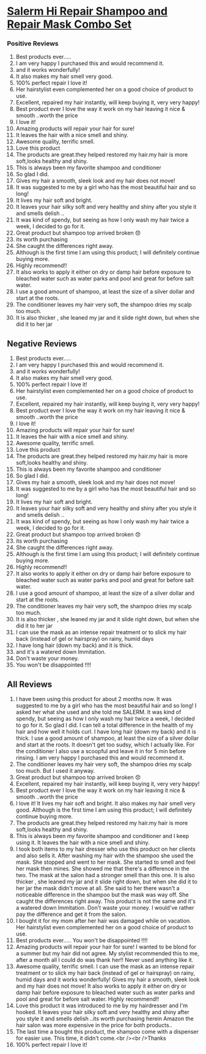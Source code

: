 # [Salerm Hi Repair Shampoo and Repair Mask Combo Set](https://products.checkmycream.com/products/Salerm-Hi-Repair-Shampoo-and-Repair-Mask-Combo-Set.html)

### Positive Reviews

<ol>
      <li>Best products ever.....</li>
      <li>I am very happy I purchased this and would recommend it.</li>
      <li>and it works wonderfully!</li>
      <li>It also makes my hair smell very good.</li>
      <li>100% perfect repair I love it!</li>
      <li>Her hairstylist even complemented her on a good choice of product to use.</li>
      <li>Excellent, repaired my hair instantly, will keep buying it, very very happy!</li>
      <li>Best product ever I love the way it work on my hair leaving it nice &amp; smooth ..worth the price</li>
      <li>I love it!</li>
      <li>Amazing products will repair your hair for sure!</li>
      <li>It leaves the hair with a nice smell and shiny.</li>
      <li>Awesome quality, terrific smell.</li>
      <li>Love this product  </li>
      <li>The products are great.they helped restored my hair.my hair is more soft,looks healthy and shiny.</li>
      <li>This is always been my favorite shampoo and conditioner</li>
      <li>So glad I did.</li>
      <li>Gives my hair a smooth, sleek look and my hair does not move!</li>
      <li>It was suggested to me by a girl who has the most beautiful hair and so long!</li>
      <li>It lives my hair soft and bright.</li>
      <li>It leaves your hair silky soft and very healthy and shiny after you style it and smells delish ..</li>
      <li>It was kind of spendy, but seeing as how I only wash my hair twice a week, I decided to go for it.</li>
      <li>Great product but shampoo top arrived broken 😞</li>
      <li>its worth purchasing</li>
      <li>She caught the differences right away.</li>
      <li>Although is the first time I am using this product; I will definitely continue buying more.</li>
      <li>Highly recommend!!</li>
      <li>It also works to apply it either on dry or damp hair before exposure to bleached water such as water parks and pool and great for before salt water.</li>
      <li>I use a good amount of shampoo, at least the size of a silver dollar and start at the roots.</li>
      <li>The conditioner leaves my hair very soft, the shampoo dries my scalp too much.</li>
      <li>It is also thicker , she leaned my jar and it slide right down, but when she did it to her jar</li>
</ol>


<h2>Negative Reviews</h2>
<ol>
<li> Best products ever.....</li>
<li> I am very happy I purchased this and would recommend it.</li>
<li> and it works wonderfully!</li>
<li> It also makes my hair smell very good.</li>
<li> 100% perfect repair I love it!</li>
<li> Her hairstylist even complemented her on a good choice of product to use.</li>
<li> Excellent, repaired my hair instantly, will keep buying it, very very happy!</li>
<li> Best product ever I love the way it work on my hair leaving it nice &amp; smooth ..worth the price</li>
<li> I love it!</li>
<li> Amazing products will repair your hair for sure!</li>
<li> It leaves the hair with a nice smell and shiny.</li>
<li> Awesome quality, terrific smell.</li>
<li> Love this product  </li>
<li> The products are great.they helped restored my hair.my hair is more soft,looks healthy and shiny.</li>
<li> This is always been my favorite shampoo and conditioner</li>
<li> So glad I did.</li>
<li> Gives my hair a smooth, sleek look and my hair does not move!</li>
<li> It was suggested to me by a girl who has the most beautiful hair and so long!</li>
<li> It lives my hair soft and bright.</li>
<li> It leaves your hair silky soft and very healthy and shiny after you style it and smells delish ..</li>
<li> It was kind of spendy, but seeing as how I only wash my hair twice a week, I decided to go for it.</li>
<li> Great product but shampoo top arrived broken 😞</li>
<li> its worth purchasing</li>
<li> She caught the differences right away.</li>
<li> Although is the first time I am using this product; I will definitely continue buying more.</li>
<li> Highly recommend!!</li>
<li> It also works to apply it either on dry or damp hair before exposure to bleached water such as water parks and pool and great for before salt water.</li>
<li> I use a good amount of shampoo, at least the size of a silver dollar and start at the roots.</li>
<li> The conditioner leaves my hair very soft, the shampoo dries my scalp too much.</li>
<li> It is also thicker , she leaned my jar and it slide right down, but when she did it to her jar</li>
<li> I can use the mask as an intense repair treatment or to slick my hair back (instead of gel or hairspray) on rainy, humid days</li>
<li> I have long hair (down my back) and it is thick.</li>
<li> and it&#x27;s a watered down Immitation.</li>
<li> Don&#x27;t waste your money.</li>
<li> You won&#x27;t be disappointed !!!!</li>
</ol>

<h2>All Reviews</h2>

<ol>
    <li> I have been using this product for about 2 months now. It was suggested to me by a girl who has the most beautiful hair and so long! I asked her what she used and she told me SALERM. It was kind of spendy, but seeing as how I only wash my hair twice a week, I decided to go for it. So glad I did. I can tell a total difference in the health of my hair and how well it holds curl. I have long hair (down my back) and it is thick. I use a good amount of shampoo, at least the size of a silver dollar and start at the roots. It doesn&#x27;t get too sudsy, which I actually like. For the conditioner I also use a scoopful and leave it in for 5 min before rinsing. I am very happy I purchased this and would recommend it.</li>
    <li> The conditioner leaves my hair very soft, the shampoo dries my scalp too much. But I used it anyway.</li>
    <li> Great product but shampoo top arrived broken 😞</li>
    <li> Excellent, repaired my hair instantly, will keep buying it, very very happy!</li>
    <li> Best product ever I love the way it work on my hair leaving it nice &amp; smooth ..worth the price</li>
    <li> I love it! It lives my hair soft and bright. It also makes my hair smell very good. Although is the first time I am using this product; I will definitely continue buying more.</li>
    <li> The products are great.they helped restored my hair.my hair is more soft,looks healthy and shiny.</li>
    <li> This is always been my favorite shampoo and conditioner and I keep using it.  It leaves the hair with a nice smell and shiny.</li>
    <li> I took both items to my hair dresser who use this product on her clients and also sells it.  After washing my hair with the shampoo she used the mask. She stopped and went to her mask. She started to smell and feel her mask then mines. She showed me that there&#x27;s a difference in the two. The mask at the salon had a stronger smell than this one. It is also thicker , she leaned my jar and it slide right down, but when she did it to her jar the mask didn&#x27;t move at all. She said to her there wasn&#x27;t a noticeable difference in the shampoo but the mask was way off. She caught the differences right away. This product is not the same and it&#x27;s a watered down Immitation. Don&#x27;t waste your money. I would&#x27;ve rather pay the difference and get it from the salon.</li>
    <li> I bought it for my mom after her hair was damaged while on vacation.  Her hairstylist even complemented her on a good choice of product to use.</li>
    <li> Best products ever..... You won&#x27;t be disappointed !!!!</li>
    <li> Amazing products will repair your hair for sure! I  wanted to be blond for a summer but my hair did not agree. My stylist recommended this to me, after a month all I could do was thank her!! Never used anything like it.</li>
    <li> Awesome quality, terrific smell. I can use the mask as an intense repair treatment or to slick my hair back (instead of gel or hairspray) on rainy, humid days and it works wonderfully! Gives my hair a smooth, sleek look and my hair does not move! It also works to apply it either on dry or damp hair before exposure to bleached water such as water parks and pool and great for before salt water. Highly recommend!!</li>
    <li> Love this product  it was introduced to me by my hairdresser and I&#x27;m  hooked. It leaves your hair silky soft and very healthy and shiny after you style it and smells delish ..its worth purchasing herein Amazon the hair salon was more expensive in the price for both products..</li>
    <li> The last time a bought this product, the shampoo come with a dispenser for easier use. This time, it didn&#x27;t come.&lt;br /&gt;&lt;br /&gt;Thanks</li>
    <li> 100% perfect repair I love it!</li>
</ol>





